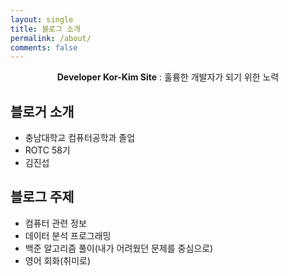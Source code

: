```yaml
---
layout: single
title: 블로그 소개
permalink: /about/
comments: false
---
```


<center><b>Developer Kor-Kim Site</b> : 훌륭한 개발자가 되기 위한 노력</center>

## 블로거 소개
* 충남대학교 컴퓨터공학과 졸업
* ROTC 58기
* 김진섭

## 블로그 주제
* 컴퓨터 관련 정보
* 데이터 분석 프로그래밍
* 백준 알고리즘 풀이(내가 어려웠던 문제를 중심으로)  
* 영어 회화(취미로)
